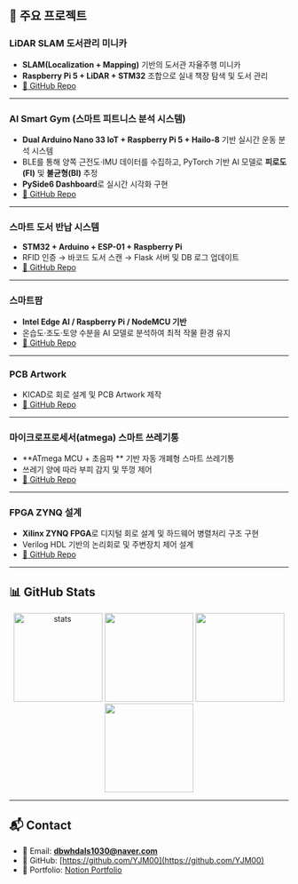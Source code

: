 ## 🚀 주요 프로젝트

### **LiDAR SLAM 도서관리 미니카**
- **SLAM(Localization + Mapping)** 기반의 도서관 자율주행 미니카  
- **Raspberry Pi 5 + LiDAR + STM32** 조합으로 실내 책장 탐색 및 도서 관리  
- [🔗 GitHub Repo](https://github.com/YJM00/capston_project)

---

### **AI Smart Gym (스마트 피트니스 분석 시스템)**
- **Dual Arduino Nano 33 IoT + Raspberry Pi 5 + Hailo-8** 기반 실시간 운동 분석 시스템  
- BLE를 통해 양쪽 근전도·IMU 데이터를 수집하고, PyTorch 기반 AI 모델로 **피로도(FI)** 및 **불균형(BI)** 추정  
- **PySide6 Dashboard**로 실시간 시각화 구현  
- [🔗 GitHub Repo](https://github.com/youjongmin/smart-gym)

---

### **스마트 도서 반납 시스템**
- **STM32 + Arduino + ESP-01 + Raspberry Pi**  
- RFID 인증 → 바코드 도서 스캔 → Flask 서버 및 DB 로그 업데이트  
- [🔗 GitHub Repo](https://github.com/youjongmin/smart-library)

---

### **스마트팜**
- **Intel Edge AI / Raspberry Pi / NodeMCU 기반**  
- 온습도·조도·토양 수분을 AI 모델로 분석하여 최적 작물 환경 유지  
- [🔗 GitHub Repo](https://github.com/YJM00/Intel-Smart_Farmt)

---

### **PCB Artwork**
- KICAD로 회로 설계 및  PCB Artwork 제작   
- [🔗 GitHub Repo](https://github.com/YJM00/PCB-Artwork-project)

---

### **마이크로프로세서(atmega) 스마트 쓰레기통**
- **ATmega MCU + 초음파 ** 기반 자동 개폐형 스마트 쓰레기통  
- 쓰레기 양에 따라 부피 감지 및 뚜껑 제어  
- [🔗 GitHub Repo](https://github.com/YJM00/microprocesser-)

---

### **FPGA ZYNQ 설계**
- **Xilinx ZYNQ FPGA**로 디지털 회로 설계 및 하드웨어 병렬처리 구조 구현  
- Verilog HDL 기반의 논리회로 및 주변장치 제어 설계  
- [🔗 GitHub Repo](https://github.com/YJM00/FPGA-Digital-circuit-Design)

---

## 📊 GitHub Stats
<div align="center">
  
  <img height="160" src="https://github-readme-stats.vercel.app/api?username=YJM00&show_icons=true&theme=transparent" alt="stats"/>
  <img height="160" src="https://github-readme-stats.vercel.app/api/top-langs/?username=YJM00&layout=compact&theme=transparent"/>
  <img height="160" src="https://streak-stats.demolab.com?user=YJM00&theme=transparent"/>
  <img height="160" src="https://github-profile-trophy.vercel.app/?username=YJM00&theme=flat&column=6"/>

</div>

---

## 📬 Contact
- 📧 Email: **dbwhdals1030@naver.com**  
- 🔗 GitHub: [https://github.com/YJM00](https://github.com/YJM00)  
- 🧭 Portfolio: [Notion Portfolio](https://www.notion.so/165c2d94ef764bc18877b801a251cc28e)


